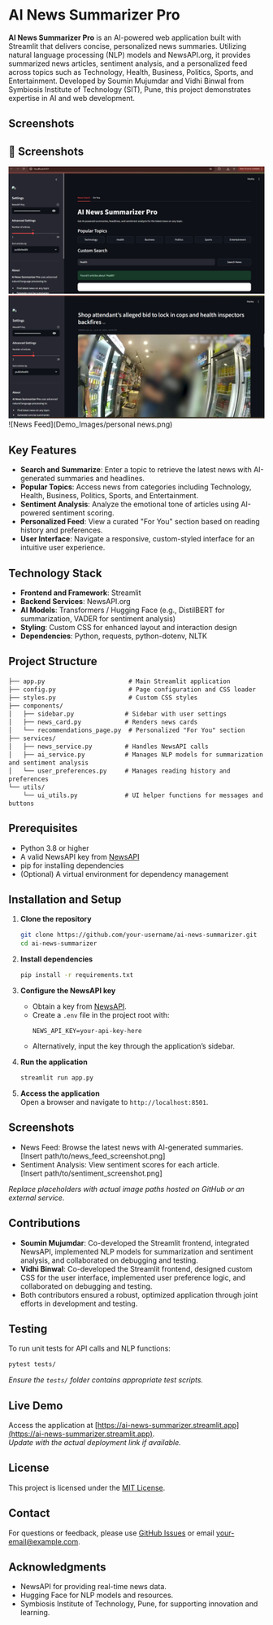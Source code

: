 # AI News Summarizer Pro

**AI News Summarizer Pro** is an AI-powered web application built with Streamlit that delivers concise, personalized news summaries. Utilizing natural language processing (NLP) models and NewsAPI.org, it provides summarized news articles, sentiment analysis, and a personalized feed across topics such as Technology, Health, Business, Politics, Sports, and Entertainment. Developed by Soumin Mujumdar and Vidhi Binwal from Symbiosis Institute of Technology (SIT), Pune, this project demonstrates expertise in AI and web development.

## Screenshots

## 📸 Screenshots
![News Feed](Demo_Images/AInewswebpage.png)
![News Feed](Demo_Images/news.png)
![News Feed](Demo_Images/personal news.png)


## Key Features

- **Search and Summarize**: Enter a topic to retrieve the latest news with AI-generated summaries and headlines.
- **Popular Topics**: Access news from categories including Technology, Health, Business, Politics, Sports, and Entertainment.
- **Sentiment Analysis**: Analyze the emotional tone of articles using AI-powered sentiment scoring.
- **Personalized Feed**: View a curated "For You" section based on reading history and preferences.
- **User Interface**: Navigate a responsive, custom-styled interface for an intuitive user experience.

## Technology Stack

- **Frontend and Framework**: Streamlit
- **Backend Services**: NewsAPI.org
- **AI Models**: Transformers / Hugging Face (e.g., DistilBERT for summarization, VADER for sentiment analysis)
- **Styling**: Custom CSS for enhanced layout and interaction design
- **Dependencies**: Python, requests, python-dotenv, NLTK

## Project Structure

```
├── app.py                       # Main Streamlit application
├── config.py                    # Page configuration and CSS loader
├── styles.py                    # Custom CSS styles
├── components/
│   ├── sidebar.py              # Sidebar with user settings
│   ├── news_card.py            # Renders news cards
│   └── recommendations_page.py  # Personalized "For You" section
├── services/
│   ├── news_service.py         # Handles NewsAPI calls
│   ├── ai_service.py           # Manages NLP models for summarization and sentiment analysis
│   └── user_preferences.py     # Manages reading history and preferences
└── utils/
    └── ui_utils.py             # UI helper functions for messages and buttons
```

## Prerequisites

- Python 3.8 or higher
- A valid NewsAPI key from [NewsAPI](https://newsapi.org/)
- pip for installing dependencies
- (Optional) A virtual environment for dependency management

## Installation and Setup

1. **Clone the repository**  
   ```bash
   git clone https://github.com/your-username/ai-news-summarizer.git
   cd ai-news-summarizer
   ```

2. **Install dependencies**  
   ```bash
   pip install -r requirements.txt
   ```

3. **Configure the NewsAPI key**  
   - Obtain a key from [NewsAPI](https://newsapi.org/).
   - Create a `.env` file in the project root with:
     ```env
     NEWS_API_KEY=your-api-key-here
     ```
   - Alternatively, input the key through the application’s sidebar.

4. **Run the application**  
   ```bash
   streamlit run app.py
   ```

5. **Access the application**  
   Open a browser and navigate to `http://localhost:8501`.

## Screenshots

- News Feed: Browse the latest news with AI-generated summaries.  
  [Insert path/to/news_feed_screenshot.png]
- Sentiment Analysis: View sentiment scores for each article.  
  [Insert path/to/sentiment_screenshot.png]

*Replace placeholders with actual image paths hosted on GitHub or an external service.*

## Contributions

- **Soumin Mujumdar**: Co-developed the Streamlit frontend, integrated NewsAPI, implemented NLP models for summarization and sentiment analysis, and collaborated on debugging and testing.
- **Vidhi Binwal**: Co-developed the Streamlit frontend, designed custom CSS for the user interface, implemented user preference logic, and collaborated on debugging and testing.
- Both contributors ensured a robust, optimized application through joint efforts in development and testing.

## Testing

To run unit tests for API calls and NLP functions:
```bash
pytest tests/
```

*Ensure the `tests/` folder contains appropriate test scripts.*

## Live Demo

Access the application at [https://ai-news-summarizer.streamlit.app](https://ai-news-summarizer.streamlit.app).  
*Update with the actual deployment link if available.*

## License

This project is licensed under the [MIT License](LICENSE).

## Contact

For questions or feedback, please use [GitHub Issues](https://github.com/your-username/ai-news-summarizer/issues) or email your-email@example.com.

## Acknowledgments

- NewsAPI for providing real-time news data.
- Hugging Face for NLP models and resources.
- Symbiosis Institute of Technology, Pune, for supporting innovation and learning.
